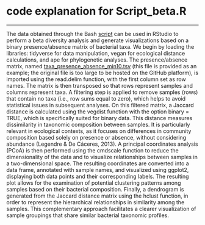 # code explanation for Script_beta.R
----------------------------------------

The data obtained through the Bash [script](../Scripts_bash/Script_binary_table.sh) can be used in RStudio to perform a beta diversity analysis and generate visualizations based on a binary presence/absence matrix of bacterial taxa. We begin by loading the libraries: tidyverse for data manipulation, vegan for ecological distance calculations, and ape for phylogenetic analyses. The presence/absence matrix, named [taxa_presence_absence_min10.tsv](../data/taxa_presence_absence_min10.tsv) (this file is provided as an example; the original file is too large to be hosted on the GitHub platform), is imported using the read.delim function, with the first column set as row names. The matrix is then transposed so that rows represent samples and columns represent taxa. A filtering step is applied to remove samples (rows) that contain no taxa (i.e., row sums equal to zero), which helps to avoid statistical issues in subsequent analyses.
On this filtered matrix, a Jaccard distance is calculated using the vegdist function with the option binary = TRUE, which is specifically suited for binary data. This distance measures dissimilarity in taxonomic composition between samples. It is particularly relevant in ecological contexts, as it focuses on differences in community composition based solely on presence or absence, without considering abundance (Legendre & De Cáceres, 2013).
A principal coordinates analysis (PCoA) is then performed using the cmdscale function to reduce the dimensionality of the data and to visualize relationships between samples in a two-dimensional space. The resulting coordinates are converted into a data frame, annotated with sample names, and visualized using ggplot2, displaying both data points and their corresponding labels. The resulting plot allows for the examination of potential clustering patterns among samples based on their bacterial composition.
Finally, a dendrogram is generated from the Jaccard distance matrix using the hclust function, in order to represent the hierarchical relationships in similarity among the samples. This complementary approach facilitates a clearer visualization of sample groupings that share similar bacterial taxonomic profiles.

